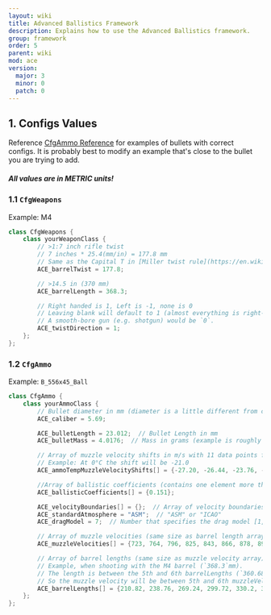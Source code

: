 ```yaml
---
layout: wiki
title: Advanced Ballistics Framework
description: Explains how to use the Advanced Ballistics framework.
group: framework
order: 5
parent: wiki
mod: ace
version:
  major: 3
  minor: 0
  patch: 0
---
```


## 1. Configs Values

Reference [CfgAmmo Reference](https://github.com/acemod/ACE3/blob/master/extras/CfgAmmoReference.hpp) for examples of bullets with correct configs. It is probably best to modify an example that's close to the bullet you are trying to add.

<div class="panel callout">
    <h5>All values are in METRIC units!</h5>
</div>

### 1.1 `CfgWeapons`

Example: M4

```cpp
class CfgWeapons {
    class yourWeaponClass {
        // >1:7 inch rifle twist
        // 7 inches * 25.4(mm/in) = 177.8 mm
        // Same as the Capital T in [Miller twist rule](https://en.wikipedia.org/wiki/Miller_twist_rule){:target="_blank"} (convert to metric)
        ACE_barrelTwist = 177.8;

        // >14.5 in (370 mm)
        ACE_barrelLength = 368.3;

        // Right handed is 1, Left is -1, none is 0
        // Leaving blank will default to 1 (almost everything is right-handed)
        // A smooth-bore gun (e.g. shotgun) would be `0`.
        ACE_twistDirection = 1;
    };
};
```

### 1.2 `CfgAmmo`

Example: `B_556x45_Ball`

```cpp
class CfgAmmo {
    class yourAmmoClass {
        // Bullet diameter in mm (diameter is a little different from caliber)
        ACE_caliber = 5.69;

        ACE_bulletLength = 23.012;  // Bullet Length in mm
        ACE_bulletMass = 4.0176;  // Mass in grams (example is roughly 62 grains)

        // Array of muzzle velocity shifts in m/s with 11 data points from -15 °C to 35 °C
        // Example: At 0°C the shift will be -21.0
        ACE_ammoTempMuzzleVelocityShifts[] = {-27.20, -26.44, -23.76, -21.00, -17.54, -13.10, -7.95, -1.62, 6.24, 15.48, 27.75};

        //Array of ballistic coefficients (contains one element more than the velocity boundary array)
        ACE_ballisticCoefficients[] = {0.151};

        ACE_velocityBoundaries[] = {};  // Array of velocity boundaries
        ACE_standardAtmosphere = "ASM";  // "ASM" or "ICAO"
        ACE_dragModel = 7;  // Number that specifies the drag model [1, 2, 5, 6, 7, 8]

        // Array of muzzle velocities (same size as barrel length array)
        ACE_muzzleVelocities[] = {723, 764, 796, 825, 843, 866, 878, 892, 906, 915, 922, 900};

        // Array of barrel lengths (same size as muzzle velocity array)
        // Example, when shooting with the M4 barrel (`368.3`mm).
        // The length is between the 5th and 6th barrelLengths (`360.68, 391.16`).
        // So the muzzle velocity will be between 5th and 6th muzzleVelocities (`866, 878`).
        ACE_barrelLengths[] = {210.82, 238.76, 269.24, 299.72, 330.2, 360.68, 391.16, 419.1, 449.58, 480.06, 508.0, 609.6};
    };
};
```

